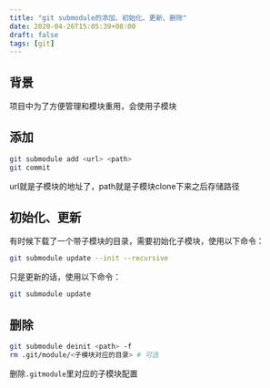 ```yaml
---
title: "git submodule的添加、初始化、更新、删除"
date: 2020-04-26T15:05:39+08:00
draft: false
tags: [git]
---
```


## 背景
项目中为了方便管理和模块重用，会使用子模块

## 添加
```bash
git submodule add <url> <path>
git commit
```
url就是子模块的地址了，path就是子模块clone下来之后存储路径

## 初始化、更新
有时候下载了一个带子模块的目录，需要初始化子模块，使用以下命令：
```bash
git submodule update --init --recursive
```
只是更新的话，使用以下命令：
```bash
git submodule update
```

## 删除
```bash
git submodule deinit <path> -f
rm .git/module/<子模块对应的目录> # 可选
```
删除`.gitmodule`里对应的子模块配置

